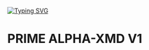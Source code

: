 <a href="https://git.io/typing-svg"><img src="https://readme-typing-svg.demolab.com?font=Black+Ops+One&size=100&pause=1000&color=FF0000&center=true&width=1000&height=200&lines=PRIME-ALPHA-MD" alt="Typing SVG" /></a>
  </p>
  <h1>PRIME ALPHA-XMD V1</h1>
